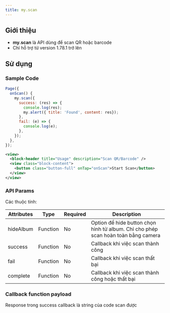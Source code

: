 ```yaml
---
title: my.scan
---
```


## Giới thiệu

- **my.scan** là API dùng để scan QR hoặc barcode
- Chỉ hỗ trợ từ version 1.78.1 trở lên

## Sử dụng

### Sample Code

```js title=index.js
Page({
  onScan() {
    my.scan({
      success: (res) => {
        console.log(res);
        my.alert({ title: 'Found', content: res});
      },
      fail: (e) => {
        console.log(e);
      },
    });
  },
});
```

```xml title=index.txml
<view>
  <block-header title="Usage" description="Scan QR/Barcode" />
  <view class="block-content">
    <button class="button-full" onTap="onScan">Start Scan</button>
  </view>
</view>
```

### API Params

Các thuộc tính:

| Attributes | Type     | Required | Description                                                                                                              |
| ---------- | -------- | -------- | ------------------------------------------------------------------------------------------------------------------------ |
| hideAlbum  | Function | No       | Option để hide button chọn hình từ album. Chỉ cho phép scan hoàn toàn bằng camera   |
| success    | Function | No       | Callback khi việc scan thành công                                                   |
| fail       | Function | No       | Callback khi việc scan thất bại                                                     |
| complete   | Function | No       | Callback khi việc scan thành công hoặc thất bại                                     |

### Callback function payload

Response trong success callback là string của code scan được